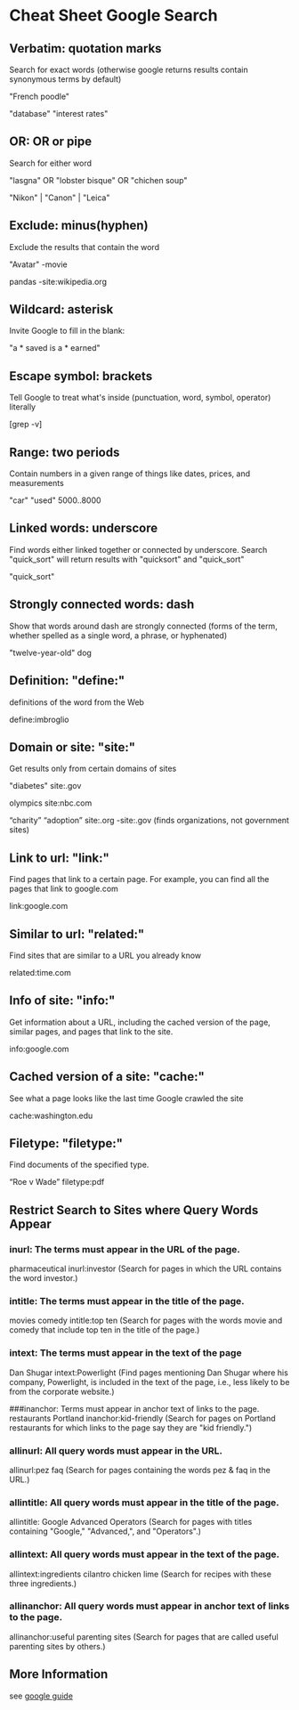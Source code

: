 # Cheat Sheet Google Search

## Verbatim: quotation marks
Search for exact words (otherwise google returns results contain synonymous terms by default)

"French poodle"

"database" "interest rates"

## OR: OR or pipe
Search for either word

"lasgna" OR "lobster bisque" OR "chichen soup"

"Nikon" | "Canon" | "Leica"

## Exclude: minus(hyphen)
Exclude the results that contain the word

"Avatar" -movie

pandas -site:wikipedia.org

## Wildcard: asterisk
Invite Google to fill in the blank:

"a * saved is a * earned"

## Escape symbol: brackets
Tell Google to treat what's inside (punctuation, word, symbol, operator) literally

[grep -v]

## Range: two periods
Contain numbers in a given range of things like dates, prices, and measurements

"car" "used" $5000..$8000

## Linked words: underscore
Find words either linked together or connected by underscore. Search "quick_sort" will return results with "quicksort" and "quick_sort"

"quick_sort"

## Strongly connected words: dash
Show that words around dash are strongly connected (forms of the term, whether spelled as a single word, a phrase, or hyphenated)

"twelve-year-old" dog

## Definition: "define:"
definitions of the word from the Web

define:imbroglio

## Domain or site: "site:"
Get results only from certain domains of sites

"diabetes" site:.gov

olympics site:nbc.com

“charity” “adoption” site:.org -site:.gov (finds organizations, not government sites)

## Link to url: "link:"
Find pages that link to a certain page. For example, you can find all the pages that link to google.com

link:google.com

## Similar to url: "related:"
Find sites that are similar to a URL you already know

related:time.com

## Info of site: "info:"
Get information about a URL, including the cached version of the page, similar pages, and pages that link to the site.

info:google.com

## Cached version of a site: "cache:"
See what a page looks like the last time Google crawled the site

cache:washington.edu

## Filetype: "filetype:"
Find documents of the specified type.

“Roe v Wade” filetype:pdf 

## Restrict Search to Sites where Query Words Appear
### inurl: The terms must appear in the URL of the page. 
pharmaceutical inurl:investor (Search for pages in which the URL contains the word investor.)

### intitle: The terms must appear in the title of the page.
movies comedy intitle:top ten (Search for pages with the words movie and comedy that include top ten in the title of the page.)

### intext: The terms must appear in the text of the page
Dan Shugar intext:Powerlight (Find pages mentioning Dan Shugar where his company, Powerlight, is included in the text of the page, i.e., less likely to be from the corporate website.)

###inanchor: Terms must appear in anchor text of links to the page.
restaurants Portland inanchor:kid-friendly (Search for pages on Portland restaurants for which links to the page say they are "kid friendly.")

### allinurl: All query words must appear in the URL.
allinurl:pez faq (Search for pages containing the words pez & faq in the URL.)

### allintitle: All query words must appear in the title of the page. 
allintitle: Google Advanced Operators (Search for pages with titles containing "Google," "Advanced,", and "Operators".)

### allintext: All query words must appear in the text of the page.
allintext:ingredients cilantro chicken lime (Search for recipes with these three ingredients.)

### allinanchor: All query words must appear in anchor text of links to the page. 
allinanchor:useful parenting sites (Search for pages that are called useful parenting sites by others.)

## More Information
see [google guide](http://www.googleguide.com/)
